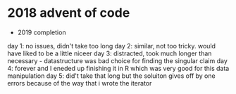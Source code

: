 # 2018 advent of code
- 2019 completion

day 1: no issues, didn't take too long
day 2: similar, not too tricky. would have liked to be a little niceer
day 3: distracted, took much longer than necessary - datastructure was bad choice for finding the singular claim
day 4: forever and I eneded up finishing it in R which was very good for this data manipulation
day 5: did't take that long but the soluiton gives off by one errors because of the way that i wrote the iterator